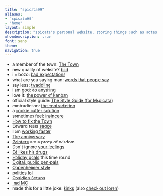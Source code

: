```yaml
---
title: "spicata99"
aliases:
- "spicata99"
- "home"
layout: simple
description: "spicata's personal website, storing things such as notes, rants, opinion articles, a little comic strip, and more."
showdescription: true
font: sans
theme: 
navigation: true
---
```


- a member of the town: [The Town](theTown)
- new quality of website? [bad](bad)
- i = bozo: [bad expectations](badexpectations)
- what are you saying man: [words that people say](wordspplsay)
- say less: [twaddling](twaddling)
- i am god: [do anything](anything)
- love it: [the power of kanban](kanban)
- official style guide: [The Style Guide (for Mspicata)](styleguide)
- contradiction: [the contradiction](contradiction)
- a [cookie cutter solution](cookie)
- sometimes feel: [insincere](insincere)
- [How to fix the Town](guild)
- Edward feels [sadge](sadge)
- I am [working faster](faster)
- [The anniversary](anniversary)
- [Pointers](pointers) are a proxy of wisdom
- Don't ignore [your feelings](feelings)
- [Ed likes his drugs](parasites)
- [Holiday goals](holidaygoals) this time round
- [Digital, public pen-pals](penpal)
- [Oppenheimer style](oppen)
- [politics lol](actualpols)
- [Obsidian Setups](obsidiansetup)
- [.md MC](markdownmc)
- made this for a little joke: [kinks](kink) (also [check out loren](https://ionized-satellite-e99.notion.site/Loren-s-2023-Notion-cd03827de0a743468d9fb5a70413fc95))
